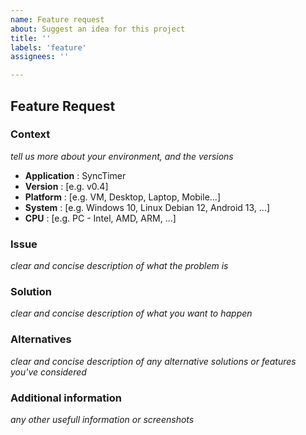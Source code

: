 ```yaml
---
name: Feature request
about: Suggest an idea for this project
title: ''
labels: 'feature'
assignees: ''

---
```

## Feature Request

### Context
*tell us more about your environment, and the versions*

- **Application**  : SyncTimer
- **Version**      : [e.g. v0.4]
- **Platform**     : [e.g. VM, Desktop, Laptop, Mobile...]
- **System**       : [e.g. Windows 10, Linux Debian 12, Android 13, ...]
- **CPU**          : [e.g. PC - Intel, AMD, ARM, ...]

### Issue
*clear and concise description of what the problem is*



### Solution
*clear and concise description of what you want to happen*



### Alternatives
*clear and concise description of any alternative solutions or features you've considered*



### Additional information
*any other usefull information or screenshots*


